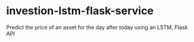 # investion-lstm-flask-service
Predict the price of an asset for the day after today using an LSTM, Flask API
